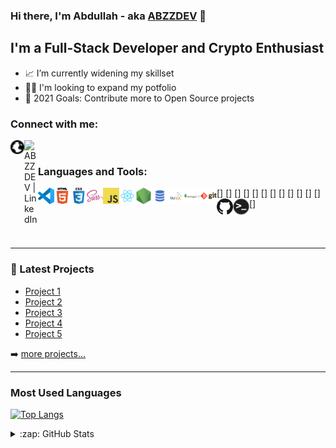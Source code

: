 ### Hi there, I'm Abdullah - aka [ABZZDEV][website] 👋
 
## I'm a Full-Stack Developer and Crypto Enthusiast

- 📈 I’m currently widening my skillset
- 👨‍💻 I'm looking to expand my potfolio
- 🥅 2021 Goals: Contribute more to Open Source projects

### Connect with me:

[<img align="left" alt="abzzdev.github.io" width="22px" src="https://raw.githubusercontent.com/iconic/open-iconic/master/svg/globe.svg" />][website]
<!-- [<img align="left" alt="ABZZDEV | YouTube" width="22px" src="https://cdn.jsdelivr.net/npm/simple-icons@v3/icons/youtube.svg" />][youtube] -->
<!-- [<img align="left" alt="ABZZDEV | Twitter" width="22px" src="https://cdn.jsdelivr.net/npm/simple-icons@v3/icons/twitter.svg" />][twitter] -->
[<img align="left" alt="ABZZDEV | LinkedIn" width="22px" src="https://cdn.jsdelivr.net/npm/simple-icons@v3/icons/linkedin.svg" />][linkedin]
<!-- [<img align="left" alt="ABZZDEV | Instagram" width="22px" src="https://cdn.jsdelivr.net/npm/simple-icons@v3/icons/instagram.svg" />][instagram] -->

<br />

### Languages and Tools:

[<img align="left" alt="Visual Studio Code" width="26px" src="https://raw.githubusercontent.com/github/explore/80688e429a7d4ef2fca1e82350fe8e3517d3494d/topics/visual-studio-code/visual-studio-code.png" />]
[<img align="left" alt="HTML5" width="26px" src="https://raw.githubusercontent.com/github/explore/80688e429a7d4ef2fca1e82350fe8e3517d3494d/topics/html/html.png" />]
[<img align="left" alt="CSS3" width="26px" src="https://raw.githubusercontent.com/github/explore/80688e429a7d4ef2fca1e82350fe8e3517d3494d/topics/css/css.png" />]
[<img align="left" alt="Sass" width="26px" src="https://raw.githubusercontent.com/github/explore/80688e429a7d4ef2fca1e82350fe8e3517d3494d/topics/sass/sass.png" />]
[<img align="left" alt="JavaScript" width="26px" src="https://raw.githubusercontent.com/github/explore/80688e429a7d4ef2fca1e82350fe8e3517d3494d/topics/javascript/javascript.png" />]
[<img align="left" alt="React" width="26px" src="https://raw.githubusercontent.com/github/explore/80688e429a7d4ef2fca1e82350fe8e3517d3494d/topics/react/react.png" />]
[<img align="left" alt="Node.js" width="26px" src="https://raw.githubusercontent.com/github/explore/80688e429a7d4ef2fca1e82350fe8e3517d3494d/topics/nodejs/nodejs.png" />]
[<img align="left" alt="SQL" width="26px" src="https://raw.githubusercontent.com/github/explore/80688e429a7d4ef2fca1e82350fe8e3517d3494d/topics/sql/sql.png" />]
[<img align="left" alt="MySQL" width="26px" src="https://raw.githubusercontent.com/github/explore/80688e429a7d4ef2fca1e82350fe8e3517d3494d/topics/mysql/mysql.png" />]
[<img align="left" alt="MongoDB" width="26px" src="https://raw.githubusercontent.com/github/explore/80688e429a7d4ef2fca1e82350fe8e3517d3494d/topics/mongodb/mongodb.png" />]
[<img align="left" alt="Git" width="26px" src="https://raw.githubusercontent.com/github/explore/80688e429a7d4ef2fca1e82350fe8e3517d3494d/topics/git/git.png" />]
[<img align="left" alt="GitHub" width="26px" src="https://raw.githubusercontent.com/github/explore/78df643247d429f6cc873026c0622819ad797942/topics/github/github.png" />]
[<img align="left" alt="Terminal" width="26px" src="https://raw.githubusercontent.com/github/explore/80688e429a7d4ef2fca1e82350fe8e3517d3494d/topics/terminal/terminal.png" />]

<br />
<br />

---

### 📕 Latest Projects

<!-- PROJECT-LIST:START -->
- [Project 1](https://google.com)
- [Project 2](https://google.com)
- [Project 3](https://google.com)
- [Project 4](https://google.com)
- [Project 5](https://google.com)
<!-- PROJECT-LIST:END -->

➡️ [more projects...](https://abzzdev.github.io)

---

### Most Used Languages

[![Top Langs](https://github-readme-stats.vercel.app/api/top-langs/?username=anuraghazra)](https://github.com/anuraghazra/github-readme-stats)

<details>
  <summary>:zap: GitHub Stats</summary>

  [![Abzzdev's GitHub stats](https://github-readme-stats.vercel.app/api?username=abzzdev&count_private=true&show_icons=true)
](https://github.com/abzzdev/github-readme-stats)


</details>

[website]: https://abzzdev.github.io
[twitter]: https://twitter.com/
[youtube]: https://youtube.com/
[instagram]: https://instagram.com/
[linkedin]: https://linkedin.com/in/abdullah-shah-16a1a3174